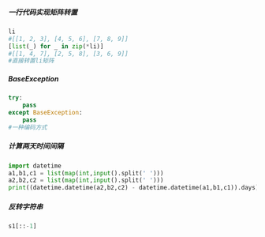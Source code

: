##### 一行代码实现矩阵转置

```python
li
#[[1, 2, 3], [4, 5, 6], [7, 8, 9]]
[list(_) for _ in zip(*li)]
#[[1, 4, 7], [2, 5, 8], [3, 6, 9]]
#直接转置li矩阵

```

##### BaseException

```python
try:
    pass
except BaseException:
    pass
#一种编码方式
```

##### 计算两天时间间隔

```python
import datetime
a1,b1,c1 = list(map(int,input().split(' ')))
a2,b2,c2 = list(map(int,input().split(' ')))
print((datetime.datetime(a2,b2,c2) - datetime.datetime(a1,b1,c1)).days)
```

##### 反转字符串

```python
s1[::-1]
```

